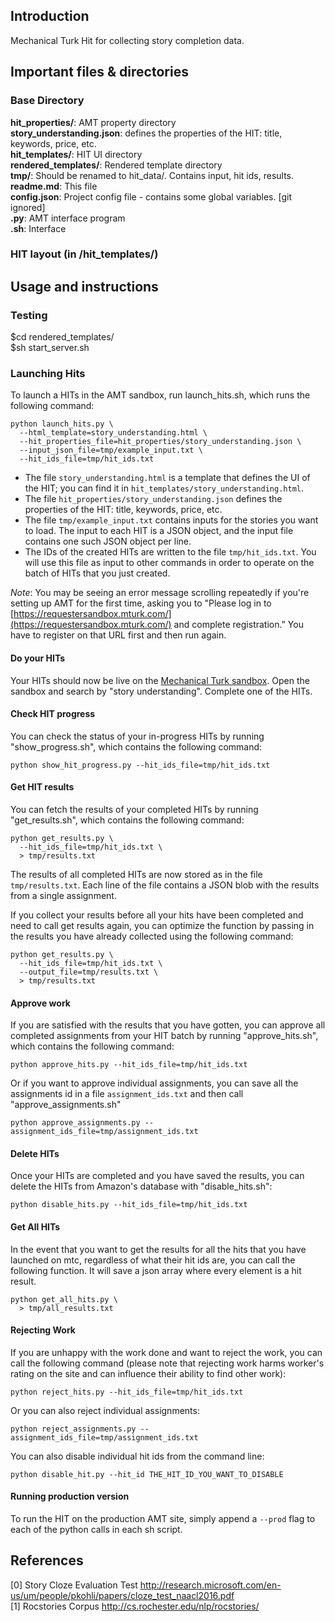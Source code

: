 ## Introduction
Mechanical Turk Hit for collecting story completion data.

## Important files & directories
### Base Directory
**hit_properties/**: AMT property directory <br />
**story_understanding.json**: defines the properties of the HIT: title, keywords, price, etc. <br />
**hit_templates/**:  HIT UI directory <br />
**rendered_templates/**:  Rendered template directory <br />
**tmp/**:  Should be renamed to hit_data/. Contains input, hit ids, results. <br />
**readme.md**: This file <br />
**config.json**:  Project config file - contains some global variables. [git ignored] <br />
**.py**: AMT interface program  <br />
**.sh**: Interface

### HIT layout (in /hit_templates/)


## Usage and instructions
### Testing
$cd rendered_templates/  <br />
$sh start_server.sh

### Launching Hits
To launch a HITs in the AMT sandbox, run launch_hits.sh, which runs the following command:
```
python launch_hits.py \
  --html_template=story_understanding.html \
  --hit_properties_file=hit_properties/story_understanding.json \
  --input_json_file=tmp/example_input.txt \
  --hit_ids_file=tmp/hit_ids.txt
```
- The file `story_understanding.html` is a template that defines the UI of the HIT;
you can find it in `hit_templates/story_understanding.html`.
- The file `hit_properties/story_understanding.json` defines the properties of the HIT: title, keywords, price, etc.
- The file `tmp/example_input.txt` contains inputs for the stories you want to load. The input to each HIT is a JSON object, and the input file contains one such JSON object per line.
- The IDs of the created HITs are written to the file `tmp/hit_ids.txt`. You will use this file as input to other commands in order to operate on the batch of HITs that you just created.

*Note*: You may be seeing an error message scrolling repeatedly if you're setting up AMT for the first time, asking you to "Please log in to [https://requestersandbox.mturk.com/](https://requestersandbox.mturk.com/) and complete registration." You have to register on that URL first and then run again.

#### Do your HITs
Your HITs should now be live on the [Mechanical Turk sandbox](https://workersandbox.mturk.com/mturk/findhits).
Open the sandbox and search by "story understanding".
Complete one of the HITs.

#### Check HIT progress
You can check the status of your in-progress HITs by running "show_progress.sh", which contains the following command:
```
python show_hit_progress.py --hit_ids_file=tmp/hit_ids.txt
```

#### Get HIT results
You can fetch the results of your completed HITs by running "get_results.sh", which contains the following command:
```
python get_results.py \
  --hit_ids_file=tmp/hit_ids.txt \
  > tmp/results.txt
```
The results of all completed HITs are now stored as in the file `tmp/results.txt`.
Each line of the file contains a JSON blob with the results from a single assignment.

If you collect your results before all your hits have been completed and need to call get results again, you can optimize the function by passing in the results you have already collected using the following command:
```
python get_results.py \
  --hit_ids_file=tmp/hit_ids.txt \
  --output_file=tmp/results.txt \
  > tmp/results.txt
```

#### Approve work
If you are satisfied with the results that you have gotten, you can approve all completed assignments from your HIT batch by running "approve_hits.sh", which contains the following command:
```
python approve_hits.py --hit_ids_file=tmp/hit_ids.txt
```

Or if you want to approve individual assignments, you can save all the assignments id in a file ```assignment_ids.txt``` and then call "approve_assignments.sh"
```
python approve_assignments.py --assignment_ids_file=tmp/assignment_ids.txt
```

#### Delete HITs
Once your HITs are completed and you have saved the results, you can delete the HITs from Amazon's database with "disable_hits.sh":
```
python disable_hits.py --hit_ids_file=tmp/hit_ids.txt
```

#### Get All HITs
In the event that you want to get the results for all the hits that you have launched on mtc, regardless of what their hit ids are, you can call the following function. It will save a json array where every element is a hit result.
```
python get_all_hits.py \
  > tmp/all_results.txt
```

#### Rejecting Work
If you are unhappy with the work done and want to reject the work, you can call the following command (please note that rejecting work harms worker's rating on the site and can influence their ability to find other work):
```
python reject_hits.py --hit_ids_file=tmp/hit_ids.txt
```

Or you can also reject individual assignments:
```
python reject_assignments.py --assignment_ids_file=tmp/assignment_ids.txt
```

You can also disable individual hit ids from the command line:
```
python disable_hit.py --hit_id THE_HIT_ID_YOU_WANT_TO_DISABLE
```

#### Running production version
To run the HIT on the production AMT site, simply append a `--prod` flag to each of the python calls in each sh script.

## References
[0] Story Cloze Evaluation Test http://research.microsoft.com/en-us/um/people/pkohli/papers/cloze_test_naacl2016.pdf <br />
[1] Rocstories Corpus http://cs.rochester.edu/nlp/rocstories/
